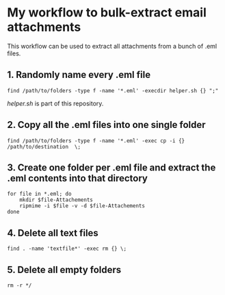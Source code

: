 # My workflow to bulk-extract email attachments

This workflow can be used to extract all attachments from a bunch of .eml files.

## 1. Randomly name every .eml file

```
find /path/to/folders -type f -name '*.eml' -execdir helper.sh {} ";"
```
*helper.sh* is part of this repository.

## 2. Copy all the .eml files into one single folder

```
find /path/to/folders -type f -name '*.eml' -exec cp -i {} /path/to/destination  \;
```

## 3. Create one folder per .eml file and extract the .eml contents into that directory

```
for file in *.eml; do
    mkdir $file-Attachements
    ripmime -i $file -v -d $file-Attachements
done
```

## 4. Delete all text files

```
find . -name 'textfile*' -exec rm {} \;
```

## 5. Delete all empty folders

```
rm -r */
```
